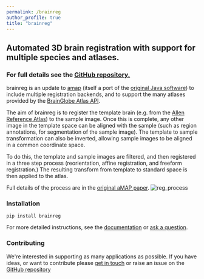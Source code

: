 ```yaml
---
permalink: /brainreg
author_profile: true
title: "brainreg"
---
```

## Automated 3D brain registration with support for multiple species and atlases.

### For full details see the [GitHub repository.](https://github.com/brainglobe/brainreg)



brainreg is an update to
[amap](https://github.com/SainsburyWellcomeCentre/amap_python) (itself a port
of the [original Java software](https://www.nature.com/articles/ncomms11879))
to include multiple registration backends, and to support the many atlases
provided by the [BrainGlobe Atlas API](https://brainglobe.info/atlas-api).

The aim of brainreg is to register the template brain
(e.g. from the [Allen Reference Atlas](https://mouse.brain-map.org/static/atlas))
to the sample image. Once this is complete, any other image in the template
space can be aligned with the sample (such as region annotations, for
segmentation of the sample image). The template to sample transformation
can also be inverted, allowing sample images to be aligned in a common
coordinate space.

To do this, the template and sample images are filtered, and then registered in
a three step process (reorientation, affine registration, and freeform
registration.) The resulting transform from template to standard space is then
applied to the atlas.

Full details of the process are in the
[original aMAP paper](https://www.nature.com/articles/ncomms11879).
![reg_process](https://user-images.githubusercontent.com/13147259/143553945-a046e918-7614-4211-814c-fc840bb0159d.png)


### Installation
`pip install brainreg`

For more detailed instructions, see the
[documentation](https://docs.brainglobe.info/brainreg/) or
[ask a question](https://forum.image.sc/tag/brainglobe).

### Contributing

We're interested in supporting as many applications as possible. If you have ideas, or want to contribute please
[get in touch](https://forum.image.sc/tag/brainglobe) or raise an issue on the
[GitHub repository](https://github.com/brainglobe/brainreg)
